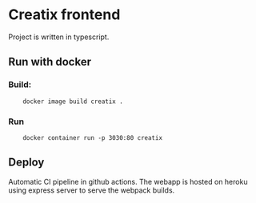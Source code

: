 # Creatix frontend

Project is written in typescript.

## Run with docker

### Build:

```
    docker image build creatix .
```

### Run

```
    docker container run -p 3030:80 creatix
```

## Deploy

Automatic CI pipeline in github actions. The webapp is hosted on heroku using express server to serve the webpack builds.
